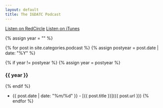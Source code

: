 ```yaml
---
layout: default
title: The IGDATC Podcast
---
```


<a href='https://redcircle.com/shows/igda-twin-cities-podcast/' class='btn btn-sm btn-outline-primary' target="_blank">Listen on RedCircle</a>
<a href='http://itunes.apple.com/us/podcast/id420860430' class='btn btn-sm btn-outline-primary' target="_blank">Listen on iTunes</a>

{% assign year = "" %}

{% for post in site.categories.podcast %}
{% assign postyear = post.date | date: "%Y" %}

{% if year != postyear %}
{% assign year = postyear %}
### {{ year }}
{% endif %}

  * {{ post.date | date: "%m/%d" }} - [{{ post.title }}]({{ post.url }})
{% endfor %}
